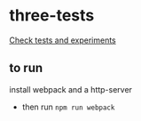 # three-tests

[Check tests and experiments](https://joanneonis.github.io/three-tests)

## to run
install webpack and a http-server
- then run ```npm run webpack```